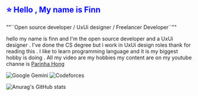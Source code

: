 <h2 style="color:blue;">⭐ Hello , My name is Finn</h2>
  ""``Open source developer / UxUi designer / Freelancer Developer``""

  hello my name is finn and I'm the open source developer and a UxUi designer . I've done the CS      degree but i work in UxUi design roles thank for reading this . I like to learn programming         language and it is my biggest hobby is doing . All my video are my hobbies my content are on my     youtube channe is <a href="https://www.youtube.com/@ParinhaHong">Parinha Hong</a>


![Google Gemini](https://img.shields.io/badge/google%20gemini-8E75B2?style=for-the-badge&logo=google%20gemini&logoColor=white) ![Codeforces](https://img.shields.io/badge/Codeforces-445f9d?style=for-the-badge&logo=Codeforces&logoColor=white)

![Anurag's GitHub stats](https://github-readme-stats.vercel.app/api?username=anuraghazra&theme=buefy&show_icons=true)
